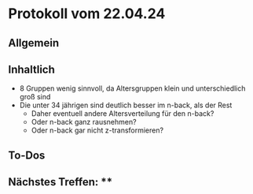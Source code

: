 # Protokoll vom 22.04.24

## Allgemein
## Inhaltlich
- 8 Gruppen wenig sinnvoll, da Altersgruppen klein und unterschiedlich groß sind
- Die unter 34 jährigen sind deutlich besser im n-back, als der Rest
  - Daher eventuell andere Altersverteilung für den n-back?
  - Oder n-back ganz rausnehmen?
  - Oder n-back gar nicht z-transformieren?
## To-Dos
## Nächstes Treffen: **
